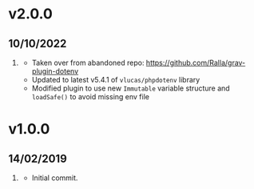 # v2.0.0
## 10/10/2022

1. [](#new)
    * Taken over from abandoned repo: https://github.com/Ralla/grav-plugin-dotenv
    * Updated to latest v5.4.1 of `vlucas/phpdotenv` library
    * Modified plugin to use new `Immutable` variable structure and `loadSafe()` to avoid missing env file

# v1.0.0
## 14/02/2019

1. [](#new)
    * Initial commit.
